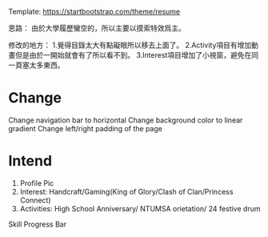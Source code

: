 Template: https://startbootstrap.com/theme/resume

思路：
由於大學履歷蠻空的，所以主要以摸索特效爲主。

修改的地方：
1.覺得目錄太大有點礙眼所以移去上面了。
2.Activity項目有增加動畫但是由於一開始就會有了所以看不到。
3.Interest項目增加了小視窗，避免在同一頁塞太多東西。

# Change
Change navigation bar to horizontal
Change background color to linear gradient
Change left/right padding of the page

# Intend
1. Profile Pic
2. Interest: Handcraft/Gaming(King of Glory/Clash of Clan/Princess Connect)
3. Activities: High School Anniversary/ NTUMSA orietation/ 24 festive drum

Skill Progress Bar
